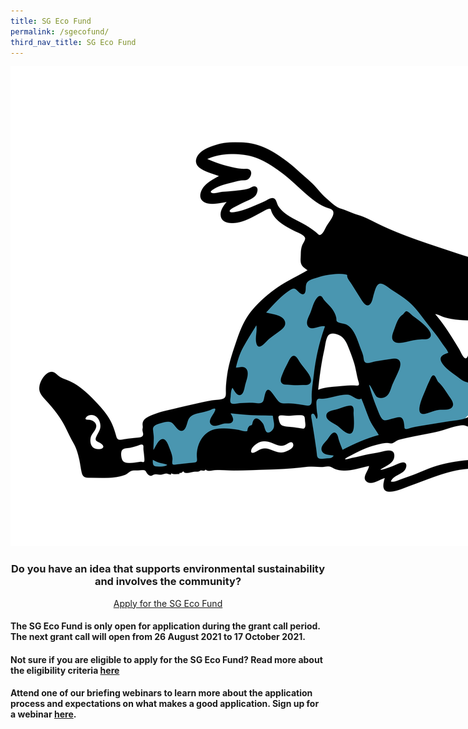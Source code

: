 ```yaml
---
title: SG Eco Fund
permalink: /sgecofund/
third_nav_title: SG Eco Fund
---
```

<div>
    <img src="/images/sgeco-doodle.svg" style="max-width:33vh;">
</div>

<center><h3>Do you have an idea that supports environmental sustainability and involves the community? </h3>
<a class="button_david" style="margin-top:1.8em;" href="/sgecofund/apply/">Apply for the SG Eco Fund</a></center>

#### The SG Eco Fund is only open for application during the grant call period. The next grant call will open from **26 August 2021 to 17 October 2021**.  

#### Not sure if you are eligible to apply for the SG Eco Fund? Read more about the eligibility criteria [here](/sgecofund/fund-info)

#### Attend one of our briefing webinars to learn more about the application process and expectations on what makes a good application. Sign up for a webinar [here](/).
